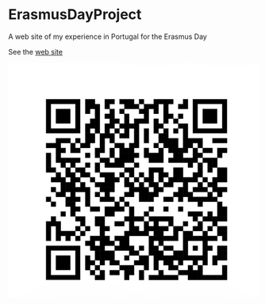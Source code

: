 # ErasmusDayProject
A web site of my experience in Portugal for the Erasmus Day

See the [web site](https://meek-cheesecake-ecd089.netlify.app/)

![QR-code](QR-code.png)
